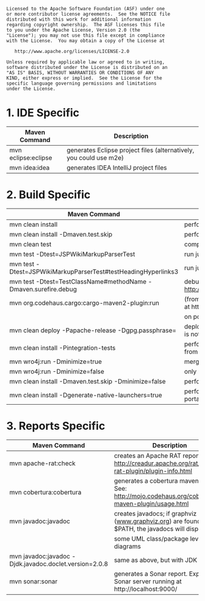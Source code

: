 ```
Licensed to the Apache Software Foundation (ASF) under one
or more contributor license agreements.  See the NOTICE file
distributed with this work for additional information
regarding copyright ownership.  The ASF licenses this file
to you under the Apache License, Version 2.0 (the
"License"); you may not use this file except in compliance
with the License.  You may obtain a copy of the License at

   http://www.apache.org/licenses/LICENSE-2.0

Unless required by applicable law or agreed to in writing,
software distributed under the License is distributed on an
"AS IS" BASIS, WITHOUT WARRANTIES OR CONDITIONS OF ANY
KIND, either express or implied.  See the License for the
specific language governing permissions and limitations
under the License.
```

# 1. IDE Specific

| Maven Command                                                     | Description                                                                                                               |
| ----------------------------------------------------------------- | ------------------------------------------------------------------------------------------------------------------------- |
| mvn eclipse:eclipse                                               | generates Eclipse project files (alternatively, you could use m2e)                                                        |
| mvn idea:idea                                                     | generates IDEA IntelliJ project files                                                                                     |


# 2. Build Specific

| Maven Command                                                     | Description                                                                                                               |
| ----------------------------------------------------------------- | ------------------------------------------------------------------------------------------------------------------------- |
| mvn clean install                                                 | performs a build                                                                                                          |
| mvn clean install -Dmaven.test.skip                               | performs a build, skipping the tests (not recommended)                                                                    |
| mvn clean test                                                    | compiles the source and executes the tests                                                                                |
| mvn test -Dtest=JSPWikiMarkupParserTest                           | run just a single test class                                                                                              |
| mvn test -Dtest=JSPWikiMarkupParserTest#testHeadingHyperlinks3    | run just a single test within a test class                                                                                |
| mvn test -Dtest=TestClassName#methodName -Dmaven.surefire.debug   | debug a test in Eclipse or IDEA to see why it's failing (see http://www.jroller.com/gmazza/entry/jpa_and_junit#debugging) |
| mvn org.codehaus.cargo:cargo-maven2-plugin:run                    | (from main war module) starts JSPWiki on a Tomcat9 instance at http://localhost:8080/JSPWiki with an attached debugger    |
|                                                                   | on port 5005                                                                                                              |
| mvn clean deploy -Papache-release -Dgpg.passphrase=<passphrase>   | deploys generated artifact to a repository. If -Dgpg.passphrase is not given, expects a gpg-agent running                 |
| mvn clean install -Pintegration-tests                             | performs a build, enabling functional tests execution (best run from the jspwiki-it-tests folder)                         |
| mvn wro4j:run -Dminimize=true                                     | merge & compress js & css files                                                                                           |
| mvn wro4j:run -Dminimize=false                                    | only merge the js & css files  (no compression)                                                                           |
| mvn clean install -Dmaven.test.skip -Dminimize=false              | performs a build, skipping the tests and skip compression                                                                 |
| mvn clean install -Dgenerate-native-launchers=true                | performs a build, regenerating the native executables on the portable build                                               |


# 3. Reports Specific

| Maven Command                                                     | Description                                                                                                               |
| ----------------------------------------------------------------- | ------------------------------------------------------------------------------------------------------------------------- |
| mvn apache-rat:check                                              | creates an Apache RAT report. See: http://creadur.apache.org/rat/apache-rat-plugin/plugin-info.html                       |
| mvn cobertura:cobertura                                           | generates a cobertura maven report. See: http://mojo.codehaus.org/cobertura-maven-plugin/usage.html                       |
| mvn javadoc:javadoc                                               | creates javadocs; if graphviz binaries (www.graphviz.org) are found on $PATH, the javadocs will display                   |
|                                                                   | some UML class/package level diagrams                                                                                     |
| mvn javadoc:javadoc -Djdk.javadoc.doclet.version=2.0.8            | same as above, but with JDK >= 9                                                                                          |
| mvn sonar:sonar                                                   | generates a Sonar report. Expects a Sonar server running at http://localhost:9000/                                        |
